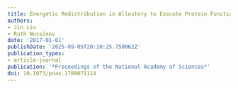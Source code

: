 ```yaml
---
title: Energetic Redistribution in Allostery to Execute Protein Function
authors:
- Jin Liu
- Ruth Nussinov
date: '2017-01-01'
publishDate: '2025-09-05T20:10:25.750062Z'
publication_types:
- article-journal
publication: '*Proceedings of the National Academy of Sciences*'
doi: 10.1073/pnas.1709071114
---
```

